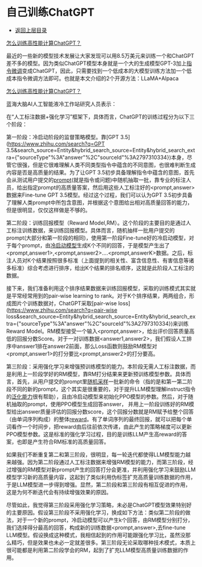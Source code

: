 # 自己训练ChatGPT

* [返回上层目录](../large-language-model.md)



[怎么训练高性能计算ChatGPT？](https://www.zhihu.com/question/571182694/answer/2942567980)

最近的一些新的模型技术发展让大家发现可以用8.5万美元来训练一个和ChatGPT差不多的模型。因为类似ChatGPT模型本身就是一个大的生成模型GPT-3加上[指令微调](https://www.zhihu.com/search?q=指令微调&search_source=Entity&hybrid_search_source=Entity&hybrid_search_extra={"sourceType"%3A"answer"%2C"sourceId"%3A2942567980})变成ChatGPT，因此，只需要找到一个低成本的大模型训练方法加一个低成本指令微调方法即可。也就是本文介绍的2个开源方法：LLaMA+Alpaca



[怎么训练高性能计算ChatGPT？](https://www.zhihu.com/question/571182694/answer/2797310334)

蓝海大脑AI人工智能液冷工作站研究人员表示：

在“人工标注数据+强化学习”框架下，具体而言，ChatGPT的训练过程分为以下三个阶段：

第一阶段：冷启动阶段的监督策略模型。靠[GPT 3.5](https://www.zhihu.com/search?q=GPT 3.5&search_source=Entity&hybrid_search_source=Entity&hybrid_search_extra={"sourceType"%3A"answer"%2C"sourceId"%3A2797310334})本身，尽管它很强，但是它很难理解人类不同类型指令中蕴含的不同意图，也很难判断生成内容是否是高质量的结果。为了让GPT 3.5初步具备理解指令中蕴含的意图，首先会从测试用户提交的[prompt](https://www.zhihu.com/search?q=prompt&search_source=Entity&hybrid_search_source=Entity&hybrid_search_extra={"sourceType"%3A"answer"%2C"sourceId"%3A2797310334})(就是指令或问题)中随机抽取一批，靠专业的标注人员，给出指定prompt的高质量答案，然后用这些人工标注好的<prompt,answer>数据来Fine-tune GPT 3.5模型。经过这个过程，我们可以认为GPT 3.5初步具备了理解人类prompt中所包含意图，并根据这个意图给出相对高质量回答的能力，但是很明显，仅仅这样做是不够的。

第二阶段：训练回报模型（Reward Model,RM）。这个阶段的主要目的是通过人工标注训练数据，来训练回报模型。具体而言，随机抽样一批用户提交的prompt(大部分和第一阶段的相同)，使用第一阶段Fine-tune好的冷启动模型，对于每个prompt，由[冷启动模型](https://www.zhihu.com/search?q=冷启动模型&search_source=Entity&hybrid_search_source=Entity&hybrid_search_extra={"sourceType"%3A"answer"%2C"sourceId"%3A2797310334})生成K个不同的回答，于是模型产生出了<prompt,answer1>,<prompt,answer2>….<prompt,answerK>数据。之后，标注人员对K个结果按照很多标准（上面提到的相关性、富含信息性、有害信息等诸多标准）综合考虑进行排序，给出K个结果的排名顺序，这就是此阶段人工标注的数据。

接下来，我们准备利用这个排序结果数据来训练回报模型，采取的训练模式其实就是平常经常用到的pair-wise learning to rank。对于K个排序结果，两两组合，形成图片个训练数据对，ChatGPT采取[pair-wise loss](https://www.zhihu.com/search?q=pair-wise loss&search_source=Entity&hybrid_search_source=Entity&hybrid_search_extra={"sourceType"%3A"answer"%2C"sourceId"%3A2797310334})来训练Reward Model。RM模型接受一个输入<prompt,answer>，给出评价回答质量高低的回报分数Score。对于一对训练数据<answer1,answer2>，我们假设人工排序中answer1排在answer2前面，那么Loss函数则鼓励RM模型对<prompt,answer1>的打分要比<prompt,answer2>的打分要高。

第三阶段：采用强化学习来增强预训练模型的能力。本阶段无需人工标注数据，而是利用上一阶段学好的RM模型，靠RM打分结果来更新预训练模型参数。具体而言，首先，从用户提交的prompt里[随机采样](https://www.zhihu.com/search?q=随机采样&search_source=Entity&hybrid_search_source=Entity&hybrid_search_extra={"sourceType"%3A"answer"%2C"sourceId"%3A2797310334})一批新的命令（指的是和第一第二阶段不同的新的prompt，这个其实是很重要的，对于提升LLM模型理解instruct指令的[泛化能力](https://www.zhihu.com/search?q=泛化能力&search_source=Entity&hybrid_search_source=Entity&hybrid_search_extra={"sourceType"%3A"answer"%2C"sourceId"%3A2797310334})很有帮助），且由冷启动模型来初始化PPO模型的参数。然后，对于随机抽取的prompt，使用PPO模型生成回答answer， 并用上一阶段训练好的RM模型给出answer质量评估的回报分数score，这个回报分数就是RM赋予给整个回答（由单词序列构成）的整体[reward](https://www.zhihu.com/search?q=reward&search_source=Entity&hybrid_search_source=Entity&hybrid_search_extra={"sourceType"%3A"answer"%2C"sourceId"%3A2797310334})。有了单词序列的最终回报，就可以把每个单词看作一个时间步，把reward由后往前依次传递，由此产生的策略梯度可以更新PPO模型参数。这是标准的强化学习过程，目的是训练LLM产生高reward的答案，也即是产生符合RM标准的高质量回答。

如果我们不断重复第二和第三阶段，很明显，每一轮迭代都使得LLM模型能力越来越强。因为第二阶段通过人工标注数据来增强RM模型的能力，而第三阶段，经过增强的RM模型对新prompt产生的回答打分会更准，并利用强化学习来鼓励LLM模型学习新的高质量内容，这起到了类似利用伪标签扩充高质量训练数据的作用，于是LLM模型进一步得到增强。显然，第二阶段和第三阶段有相互促进的作用，这是为何不断迭代会有持续增强效果的原因。

尽管如此，我觉得第三阶段采用强化学习策略，未必是ChatGPT模型效果特别好的主要原因。假设第三阶段不采用强化学习，换成如下方法：类似第二阶段的做法，对于一个新的prompt，冷启动模型可以产生k个回答，由RM模型分别打分，我们选择得分最高的回答，构成新的训练数据<prompt,answer>,去fine-tune LLM模型。假设换成这种模式，我相信起到的作用可能跟强化学习比，虽然没那么精巧，但是效果也未必一定就差很多。第三阶段无论采取哪种技术模式，本质上很可能都是利用第二阶段学会的RM，起到了扩充LLM模型高质量训练数据的作用。